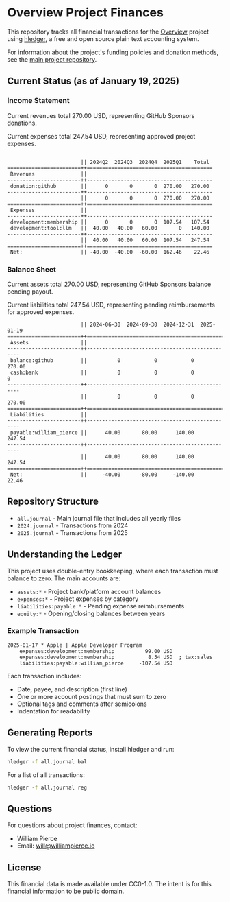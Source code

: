# Overview Project Finances

This repository tracks all financial transactions for the [Overview](https://github.com/williamcpierce/Overview) project using [hledger](https://hledger.org/), a free and open source plain text accounting system.

For information about the project's funding policies and donation methods, see the [main project repository](https://github.com/williamcpierce/Overview).

## Current Status (as of January 19, 2025)

### Income Statement

Current revenues total 270.00 USD, representing GitHub Sponsors donations.

Current expenses total 247.54 USD, representing approved project expenses.

```

                        || 2024Q2  2024Q3  2024Q4  2025Q1    Total
========================++=========================================
 Revenues               ||
------------------------++-----------------------------------------
 donation:github        ||      0       0       0  270.00   270.00
------------------------++-----------------------------------------
                        ||      0       0       0  270.00   270.00
========================++=========================================
 Expenses               ||
------------------------++-----------------------------------------
 development:membership ||      0       0       0  107.54   107.54
 development:tool:llm   ||  40.00   40.00   60.00       0   140.00
------------------------++-----------------------------------------
                        ||  40.00   40.00   60.00  107.54   247.54
========================++=========================================
 Net:                   || -40.00  -40.00  -60.00  162.46    22.46
```

### Balance Sheet

Current assets total 270.00 USD, representing GitHub Sponsors balance pending payout.

Current liabilities total 247.54 USD, representing pending reimbursements for approved expenses.

```
                        || 2024-06-30  2024-09-30  2024-12-31  2025-01-19
========================++================================================
 Assets                 ||
------------------------++------------------------------------------------
 balance:github         ||          0           0           0      270.00
 cash:bank              ||          0           0           0           0
------------------------++------------------------------------------------
                        ||          0           0           0      270.00
========================++================================================
 Liabilities            ||
------------------------++------------------------------------------------
 payable:william_pierce ||      40.00       80.00      140.00      247.54
------------------------++------------------------------------------------
                        ||      40.00       80.00      140.00      247.54
========================++================================================
 Net:                   ||     -40.00      -80.00     -140.00       22.46
```

## Repository Structure

-   `all.journal` - Main journal file that includes all yearly files
-   `2024.journal` - Transactions from 2024
-   `2025.journal` - Transactions from 2025

## Understanding the Ledger

This project uses double-entry bookkeeping, where each transaction must balance to zero. The main accounts are:

-   `assets:*` - Project bank/platform account balances
-   `expenses:*` - Project expenses by category
-   `liabilities:payable:*` - Pending expense reimbursements
-   `equity:*` - Opening/closing balances between years

### Example Transaction

```
2025-01-17 * Apple | Apple Developer Program
    expenses:development:membership          99.00 USD
    expenses:development:membership           8.54 USD  ; tax:sales
    liabilities:payable:william_pierce     -107.54 USD
```

Each transaction includes:

-   Date, payee, and description (first line)
-   One or more account postings that must sum to zero
-   Optional tags and comments after semicolons
-   Indentation for readability

## Generating Reports

To view the current financial status, install hledger and run:

```bash
hledger -f all.journal bal
```

For a list of all transactions:

```bash
hledger -f all.journal reg
```

## Questions

For questions about project finances, contact:

-   William Pierce
-   Email: will@williampierce.io

## License

This financial data is made available under CC0-1.0. The intent is for this financial information to be public domain.

